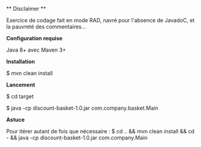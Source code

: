 ** Disclaimer ** 

Exercice de codage fait en mode RAD, navré pour l'absence de JavadoC, et la pauvreté des commentaires...

**Configuration requise**

  Java 8+ avec Maven 3+

**Installation**

  $ mvn clean install

**Lancement**

  $ cd target
  
  $ java -cp discount-basket-1.0.jar com.company.basket.Main

**Astuce**

  Pour itérer autant de fois que nécessaire : $ cd .. && mvn clean install && cd - && java -cp discount-basket-1.0.jar com.company.Main
